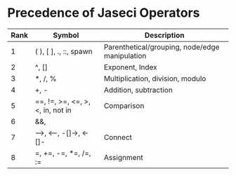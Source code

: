 # Precedence of Jaseci Operators

| Rank | Symbol | Description |
|-------------------|-------------------|-------------------|
| 1 | ( ), [ ], ., ::, spawn | Parenthetical/grouping, node/edge manipulation |
| 2 | ^, [] | Exponent, Index |
| 3 | *, /, % | Multiplication, division, modulo |
| 4 | +, - | Addition, subtraction |
| 5 | ==, !=, >=, <=, >, <, in, not in | Comparison |
| 6 | &&, ||, and, or | Logical |
| 7 | -->, <--, -[]->, <-[]- | Connect |
| 8 | =, +=, -=, *=, /=, := | Assignment |
